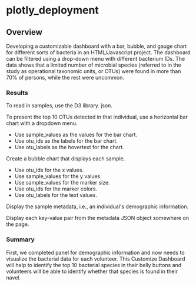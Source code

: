 # plotly_deployment

## Overview

Developing a customizable dashboard with a bar, bubble, and gauge chart for different sorts of bacteria in an HTML/Javascript project. The dashboard can be filtered using a drop-down menu with different bacterium IDs. The data shows that a limited number of microbial species (referred to in the study as operational taxonomic units, or OTUs) were found in more than 70% of persons, while the rest were uncommon.

### Results

To read in samples, use the D3 library. json.

To present the top 10 OTUs detected in that individual, use a horizontal bar chart with a dropdown menu.

- Use sample_values as the values for the bar chart.
- Use otu_ids as the labels for the bar chart.
- Use otu_labels as the hovertext for the chart.

Create a bubble chart that displays each sample.
- Use otu_ids for the x values.
- Use sample_values for the y values.
- Use sample_values for the marker size.
- Use otu_ids for the marker colors.
- Use otu_labels for the text values.

Display the sample metadata, i.e., an individual's demographic information.

Display each key-value pair from the metadata JSON object somewhere on the page.

### Summary

First, we completed panel for demographic information and now needs to visualize the bacterial data for each volunteer. This Customize Dashboard will help to identify the top 10 bacterial species in their belly buttons and volunteers will be able to identify whether that species is found in their navel.
